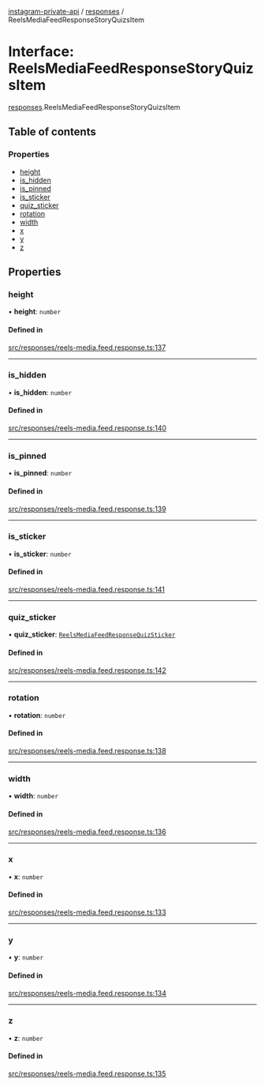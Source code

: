 [instagram-private-api](../../README.md) / [responses](../../modules/responses.md) / ReelsMediaFeedResponseStoryQuizsItem

# Interface: ReelsMediaFeedResponseStoryQuizsItem

[responses](../../modules/responses.md).ReelsMediaFeedResponseStoryQuizsItem

## Table of contents

### Properties

- [height](ReelsMediaFeedResponseStoryQuizsItem.md#height)
- [is\_hidden](ReelsMediaFeedResponseStoryQuizsItem.md#is_hidden)
- [is\_pinned](ReelsMediaFeedResponseStoryQuizsItem.md#is_pinned)
- [is\_sticker](ReelsMediaFeedResponseStoryQuizsItem.md#is_sticker)
- [quiz\_sticker](ReelsMediaFeedResponseStoryQuizsItem.md#quiz_sticker)
- [rotation](ReelsMediaFeedResponseStoryQuizsItem.md#rotation)
- [width](ReelsMediaFeedResponseStoryQuizsItem.md#width)
- [x](ReelsMediaFeedResponseStoryQuizsItem.md#x)
- [y](ReelsMediaFeedResponseStoryQuizsItem.md#y)
- [z](ReelsMediaFeedResponseStoryQuizsItem.md#z)

## Properties

### height

• **height**: `number`

#### Defined in

[src/responses/reels-media.feed.response.ts:137](https://github.com/Nerixyz/instagram-private-api/blob/4971f34/src/responses/reels-media.feed.response.ts#L137)

___

### is\_hidden

• **is\_hidden**: `number`

#### Defined in

[src/responses/reels-media.feed.response.ts:140](https://github.com/Nerixyz/instagram-private-api/blob/4971f34/src/responses/reels-media.feed.response.ts#L140)

___

### is\_pinned

• **is\_pinned**: `number`

#### Defined in

[src/responses/reels-media.feed.response.ts:139](https://github.com/Nerixyz/instagram-private-api/blob/4971f34/src/responses/reels-media.feed.response.ts#L139)

___

### is\_sticker

• **is\_sticker**: `number`

#### Defined in

[src/responses/reels-media.feed.response.ts:141](https://github.com/Nerixyz/instagram-private-api/blob/4971f34/src/responses/reels-media.feed.response.ts#L141)

___

### quiz\_sticker

• **quiz\_sticker**: [`ReelsMediaFeedResponseQuizSticker`](ReelsMediaFeedResponseQuizSticker.md)

#### Defined in

[src/responses/reels-media.feed.response.ts:142](https://github.com/Nerixyz/instagram-private-api/blob/4971f34/src/responses/reels-media.feed.response.ts#L142)

___

### rotation

• **rotation**: `number`

#### Defined in

[src/responses/reels-media.feed.response.ts:138](https://github.com/Nerixyz/instagram-private-api/blob/4971f34/src/responses/reels-media.feed.response.ts#L138)

___

### width

• **width**: `number`

#### Defined in

[src/responses/reels-media.feed.response.ts:136](https://github.com/Nerixyz/instagram-private-api/blob/4971f34/src/responses/reels-media.feed.response.ts#L136)

___

### x

• **x**: `number`

#### Defined in

[src/responses/reels-media.feed.response.ts:133](https://github.com/Nerixyz/instagram-private-api/blob/4971f34/src/responses/reels-media.feed.response.ts#L133)

___

### y

• **y**: `number`

#### Defined in

[src/responses/reels-media.feed.response.ts:134](https://github.com/Nerixyz/instagram-private-api/blob/4971f34/src/responses/reels-media.feed.response.ts#L134)

___

### z

• **z**: `number`

#### Defined in

[src/responses/reels-media.feed.response.ts:135](https://github.com/Nerixyz/instagram-private-api/blob/4971f34/src/responses/reels-media.feed.response.ts#L135)
